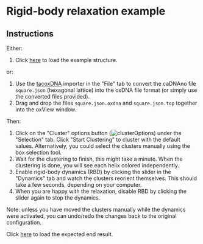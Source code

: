 # Rigid-body relaxation example

## Instructions
Either:
1. Click [here](https://sulcgroup.github.io/oxdna-viewer/?configuration=examples%2Fsquare%2Fsquare.json.oxdna&topology=examples%2Fsquare%2Fsquare.json.top) to load the example structure.

or:
  1. Use the [tacoxDNA](http://tacoxdna.sissa.it/cadnano_oxDNA "tacoxDNA") importer in the "File" tab to convert the caDNAno file `square.json` (hexagonal lattice) into the oxDNA file format (or simply use the converted files provided). 
  2. Drag and drop the files `square.json.oxdna` and `square.json.top` together into the oxView window.

Then:
  1.  Click on the "Cluster" options button (![clusterOptions](https://fonts.gstatic.com/s/i/materialicons/tune/v1/24px.svg)) under the "Selection" tab. Click "Start Clustering" to cluster with the default values. Alternatively, you could select the clusters manually using the box selection tool.
  2. Wait for the clustering to finish, this might take a minute. When the clustering is done, you will see each helix colored independently.
  3. Enable rigid-body dynamics (RBD) by clicking the slider in the "Dynamics" tab and watch the clusters reorient themselves. This should take a few seconds, depending on your computer.
  4. When you are happy with the relaxation, disable RBD by clicking the slider again to stop the dynamics.

Note: unless you have moved the clusters manually while the dynamics were activated, you can undo/redo the changes back to the original configuration.

Click [here](https://sulcgroup.github.io/oxdna-viewer/?configuration=examples%2Fsquare%2Fsquare.json_post_dynamics.oxdna&topology=examples%2Fsquare%2Fsquare.json.top) to load the expected end result.
